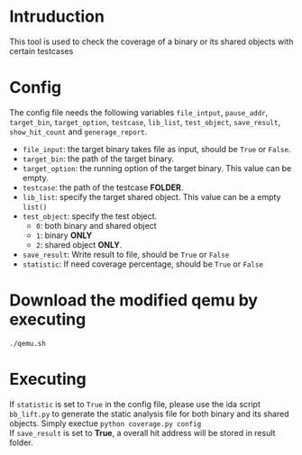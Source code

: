 # Intruduction
This tool is used to check the coverage of a binary or its shared objects with certain testcases

# Config
The config file needs the following variables `file_intput`, `pause_addr`, `target_bin`, `target_option`, `testcase`, `lib_list`, `test_object`, `save_result`, `show_hit_count` and `generage_report`.
* `file_input`: the target binary takes file as input, should be `True` or `False`. 
* `target_bin`: the path of the target binary. 
* `target_option`: the running option of the target binary. This value can be empty. 
* `testcase`: the path of the testcase **FOLDER**. 
* `lib_list`: specify the target shared object. This value can be a empty `list()` 
* `test_object`: specify the test object. 
    * `0`: both binary and shared object 
    * `1`: binary **ONLY** 
    * `2`: shared object **ONLY**. 
* `save_result`: Write result to file, should be `True` or `False` 
* `statistic`: If need coverage percentage, should be `True` or `False` 

# Download the modified qemu by executing

    ./qemu.sh

# Executing
If `statistic` is set to `True` in the config file, please use the ida script `bb_lift.py` to generate the static 
analysis file for both binary and its shared objects.
Simply exectue `python coverage.py config`  
If `save_result` is set to **True**, a overall hit address will be stored in result folder.
